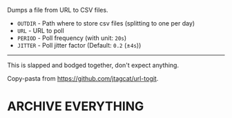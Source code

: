 Dumps a file from URL to CSV files.
 - `OUTDIR` - Path where to store csv files (splitting to one per day)
 - `URL` - URL to poll
 - `PERIOD` - Poll frequency (with unit: `20s`)
 - `JITTER` - Poll jitter factor (Default: `0.2` (±`4s`))

***
This is slapped and bodged together, don't expect anything.

Copy-pasta from https://github.com/jtagcat/url-togit.

# ARCHIVE EVERYTHING
